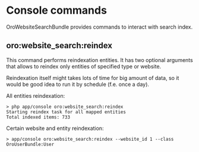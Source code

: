 Console commands
================

OroWebsiteSearchBundle provides commands to interact with search index.


oro:website_search:reindex
--------------------------

This command performs reindexation entities.  It has two optional arguments that allows to reindex
only entities of specified type or website.

Reindexation itself might takes lots of time for big amount of data, so it would be good idea to run it by schedule
(f.e. once a day).

All entities reindexation:
```
> php app/console oro:website_search:reindex
Starting reindex task for all mapped entities
Total indexed items: 733
```

Certain website and entity reindexation:
```
> app/console oro:website_search:reindex --website_id 1 --class OroUserBundle:User

```
